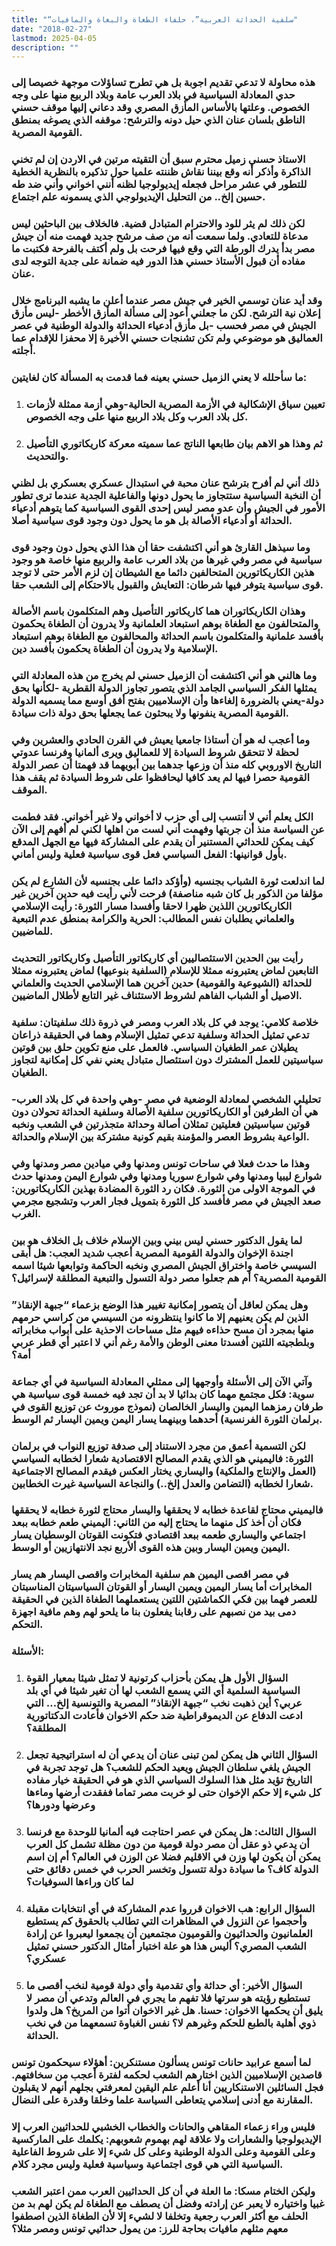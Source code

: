 ```yaml
---
title: "“سلفية الحداثة العربية”، حلفاء الطغاة والبغاة والمافيات"
date: "2018-02-27"
lastmod: 2025-04-05
description: ""
---
```

### هذه محاولة لا تدعي تقديم اجوبة بل هي تطرح تساؤلات موجهة خصيصا إلى حدي المعادلة السياسية في بلاد العرب عامة وبلاد الربيع منها على وجه الخصوص. وعلتها بالأساس المأزق المصري وقد دعاني إليها موقف حسني الناطق بلسان عنان الذي حيل دونه والترشح: موقفه الذي يصوغه بمنطق القومية المصرية.

### الاستاذ حسني زميل محترم سبق أن التقيته مرتين في الاردن إن لم تخني الذاكرة وأذكر أنه وقع بيننا نقاش ظننته علميا حول تذكيره بالنظرية الخطية للتطور في عشر مراحل فجعله إيديولوجيا لظنه أنني اخواني وأني ضد طه حسين إلخ.. من التحليل الإيديولوجي الذي يسمونه علم اجتماع.

### لكن ذلك لم يثر للود والاحترام المتبادل قضية. فالخلاف بين الباحثين ليس مدعاة للتعادي. ولما سمعت أنه من صف مرشح جديد فهمت منه أن جيش مصر بدأ يدرك الورطة التي وقع فيها فرحت بل ولم أكتف بالفرحة فكتبت ما مفاده أن قبول الأستاذ حسني هذا الدور فيه ضمانة على جدية التوجه لدى عنان.

### وقد أيد عنان توسمي الخير في جيش مصر عندما أعلن ما يشبه البرنامج خلال إعلان نية الترشح. لكن ما جعلني أعود إلى مسألة المأزق الأخطر -ليس مأزق الجيش في مصر فحسب -بل مأزق أدعياء الحداثة والدولة الوطنية في عصر العماليق هو موضوعي ولم تكن تشنجات حسني الأخيرة إلا محفزا للإقدام عما أجلته.

### ما سأحلله لا يعني الزميل حسني بعينه فما قدمت به المسألة كان لغايتين:

1. ### تعيين سياق الإشكالية في الأزمة المصرية الحالية-وهي أزمة ممثلة لأزمات كل بلاد العرب وكل بلاد الربيع منها على وجه الخصوص.
2. ### ثم وهذا هو الاهم بيان طابعها الناتج عما سميته معركة كاريكاتوري التأصيل والتحديث.

### ذلك أني لم أفرح بترشح عنان محبة في استبدال عسكري بعسكري بل لظني أن النخبة السياسية ستتجاوز ما يحول دونها والفاعلية الجدية عندما ترى تطور الأمور في الجيش وأن عدو مصر ليس إحدى القوى السياسية كما يتوهم أدعياء الحداثة أو أدعياء الأصالة بل هو ما يحول دون وجود قوى سياسية أصلا.

### وما سيذهل القارئ هو أني اكتشفت حقا أن هذا الذي يحول دون وجود قوى سياسية في مصر وفي غيرها من بلاد العرب عامة والربيع منها خاصة هو وجود هذين الكاريكاتورين المتحالفين دائما مع الشيطان إن لزم الأمر حتى لا توجد قوى سياسية يتوفر فيها شرطان: التعايش والقبول بالاحتكام إلى الشعب حقا.

### وهذان الكاريكاتوران هما كاريكاتور التأصيل وهم المتكلمون باسم الأصالة والمتحالفون مع الطغاة بوهم استبعاد العلمانية ولا يدرون أن الطغاة يحكمون بأفسد علمانية والمتكلمون باسم الحداثة والمحالفون مع الطغاة بوهم استبعاد الإسلامية ولا يدرون أن الطغاة يحكمون بأفسد دين.

### وما هالني هو أني اكتشفت أن الزميل حسني لم يخرج من هذه المعادلة التي يمثلها الفكر السياسي الجامد الذي يتصور تجاوز الدولة القطرية -لكأنها بحق دولة-يعني بالضرورة إلغاءها وأن الإسلاميين بفتح أفق أوسع مما يسميه الدولة القومية المصرية ينفونها ولا يبحثون عما يجعلها بحق دولة ذات سيادة.

### وما أعجب له هو أن أستاذا جامعيا يعيش في القرن الحادي والعشرين وفي لحظة لا تتحقق شروط السيادة إلا للعماليق ويرى ألمانيا وفرنسا عدوتي التاريخ الاوروبي كله منذ أن وزعها جدهما بين أبويهما قد فهمتا أن عصر الدولة القومية حصرا فيها لم يعد كافيا ليحافظوا على شروط السيادة ثم يقف هذا الموقف.

### الكل يعلم أني لا أنتسب إلى أي حزب لا أخواني ولا غير أخواني. فقد فطمت عن السياسة منذ أن جربتها وفهمت أني لست من اهلها لكني لم أفهم إلى الآن كيف يمكن للحداثي المستنير أن يقدم على المشاركة فيها مع الجهل المدقع بأول قوانينها: الفعل السياسي فعل قوى سياسية فعلية وليس أماني.

### لما اندلعت ثورة الشباب بجنسيه (وأؤكد دائما على بجنسيه لأن الشارع لم يكن مؤلفا من الذكور بل كان شبه مناصفة) فرحت لأني رأيت فيه حدين آخرين غير الكاريكاتورين اللذين ظهرا لاحقا وأفسدا مسار الثورة: رأيت الإسلامي والعلماني يطلبان نفس المطالب: الحرية والكرامة بمنطق عدم التبعية للماضيين.

### رأيت بين الحدين الاستئصاليين أي كاريكاتور التأصيل وكاريكاتور التحديث التابعين لماض يعتبرونه ممثلا للإسلام (السلفية بنوعيها) لماض يعتبرونه ممثلا للحداثة (الشيوعية والقومية) حدين آخرين هما الإسلامي الحديث والعلماني الاصيل أو الشباب الفاهم لشروط الاستئناف غير التابع لأطلال الماضيين.

### خلاصة كلامي: يوجد في كل بلاد العرب ومصر في ذروة ذلك سلفيتان: سلفية تدعي تمثيل الحداثة وسلفية تدعي تمثيل الإسلام وهما في الحقيقة ذراعان يطيلان عمر الطغيان السياسي. فالعمل على منع تكوين حلق بين قوتين سياسيتين للعمل المشترك دون استئصال متبادل يعني نفي كل إمكانية لتجاوز الطغيان.

### تحليلي الشخصي لمعادلة الوضعية في مصر -وهي واحدة في كل بلاد العرب-هي أن الطرفين أو الكاريكاتورين سلفية الأصالة وسلفية الحداثة تحولان دون قوتين سياسيتين فعليتين تمثلان أصالة وحداثة متجذرتين في الشعب ونخبه الواعية بشروط العصر والمؤمنة بقيم كونية مشتركة بين الإسلام والحداثة.

### وهذا ما حدث فعلا في ساحات تونس ومدنها وفي ميادين مصر ومدنها وفي شوارع ليبيا ومدنها وفي شوارع سوريا ومدنها وفي شوارع اليمن ومدنها حدث في الموجة الاولى من الثورة. فكان رد الثورة المضادة بهذين الكاريكاتورين: صعد الجيش في مصر فأفسد كل الثورة بتمويل فجار العرب وتشجيع مجرمي الغرب.

### لما يقول الدكتور حسني ليس بيني وبين الإسلام خلاف بل الخلاف هو بين اجندة الإخوان والدولة القومية المصرية أعجب شديد العجب: هل أبقى السيسي خاصة واختراق الجيش المصري ونخبه الحاكمة وتوابعها شيئا اسمه القومية المصرية؟ أم هم جعلوا مصر دولة التسول والتبعية المطلقة لإسرائيل؟

### وهل يمكن لعاقل أن يتصور إمكانية تغيير هذا الوضع بزعماء “جبهة الإنقاذ” الذين لم يكن يعنيهم إلا ما كانوا ينتظرونه من السيسي من كراسي حرمهم منها بمجرد أن مسح حذاءه فيهم مثل مساحات الاحذية على أبواب مخابراته وبلطجيته اللتين أفسدتا معنى الوطن والأمة رغم أني لا اعتبر أي قطر عربي أمة؟

### وآتي الآن إلى الأسئلة وأوجهها إلى ممثلي المعادلة السياسية في أي جماعة سوية: فكل مجتمع مهما كان بدائيا لا بد أن تجد فيه خمسة قوى سياسية هي طرفان رمزهما اليمين واليسار الخالصان (نموذج موروث عن توزيع القوى في برلمان الثورة الفرنسية) أحدهما وبينهما يسار اليمن ويمين اليسار ثم الوسط.

### لكن التسمية أعمق من مجرد الاستناد إلى صدفة توزيع النواب في برلمان الثورة: فاليميني هو الذي يقدم المصالح الاقتصادية شعارا لخطابه السياسي (العمل والإنتاج والملكية) واليساري يختار العكس فيقدم المصالح الاجتماعية شعارا لخطابه (التضامن والعدل إلخ..) والنجاعة السياسية غيرت الخطابين.

### فاليميني محتاج لقاعدة خطابه لا يحققها واليسار محتاج لثورة خطابه لا يحققها فكان أن أخذ كل منهما ما يحتاج إليه من الثاني: اليميني طعم خطابه ببعد اجتماعي واليساري طعمه ببعد اقتصادي فتكونت القوتان الوسطيان يسار اليمين ويمين اليسار وبين هذه القوى ألأربع نجد الانتهازيين أو الوسط.

### في مصر اقصى اليمين هم سلفية المخابرات واقصى اليسار هم يسار المخابرات أما يسار اليمين ويمين اليسار أو القوتان السياسيتان المناسبتان للعصر فهما بين فكي الكماشتين اللتين يستعملهما الطغاة الذين في الحقيقة دمى بيد من نصبهم على رقابنا يفعلون بنا ما يلحو لهم وهم مافية اجهزة التحكم.

### الأسئلة:

1. ### السؤال الأول هل يمكن بأحزاب كرتونية لا تمثل شيئا بمعيار القوة السياسية السلمية أي التي يسمع الشعب لها أن تغير شيئا في أي بلد عربي؟ أين ذهبت نخب “جبهة الإنقاذ” المصرية والتونسية إلخ… التي ادعت الدفاع عن الديموقراطية ضد حكم الاخوان فأعادت الدكتاتورية المطلقة؟
2. ### السؤال الثاني هل يمكن لمن تبنى عنان أن يدعي أن له استراتيجية تجعل الجيش يلغي سلطان الجيش ويعيد الحكم للشعب؟ هل توجد تجربة في التاريخ تؤيد مثل هذا السلوك السياسي الذي هو في الحقيقة خيار مفاده كل شيء إلا حكم الإخوان حتى لو خربت مصر تماما ففقدت أرضها وماءها وعرضها ودورها؟
3. ### السؤال الثالث: هل يمكن في عصر احتاجت فيه ألمانيا للوحدة مع فرنسا أن يدعي ذو عقل أن مصر دولة قومية من دون مظلة تشمل كل العرب يمكن أن يكون لها وزن في الاقليم فضلا عن الوزن في العالم؟ أم إن اسم الدولة كاف؟ ما سيادة دولة تتسول وتخسر الحرب في خمس دقائق حتى لما كان وراءها السوفيات؟
4. ### السؤال الرابع: هب الاخوان قرروا عدم المشاركة في أي انتخابات مقبلة وأحجموا عن النزول في المظاهرات التي تطالب بالحقوق كم يستطيع العلمانيون والحداثيون والقوميون مجتمعين أن يجمعوا ليعبروا عن إرادة الشعب المصري؟ أليس هذا هو علة اختبار أمثال الدكتور حسني تمثيل عسكري؟
5. ### السؤال الأخير: أي حداثة وأي تقدمية وأي دولة قومية لنخب أقصى ما تستطيع رؤيته هو سرتها فلا تفهم ما يجري في العالم وتدعي أن مصر لا يليق أن يحكمها الاخوان: حسنا. هل غير الاخوان أتوا من المريخ؟ هل ولدوا ذوي أهلية بالطبع للحكم وغيرهم لا؟ نفس الغباوة تسمعهما من في نخب الحداثة.

### لما أسمع عرابيد حانات تونس يسألون مستنكرين: أهؤلاء سيحكمون تونس قاصدين الإسلاميين الذين اختارهم الشعب لحكمه لفترة أعجب من سخافتهم. فجل السائلين الاستنكاريين أنا أعلم علم اليقين لمعرفتي بجلهم أنهم لا يقبلون المقارنة مع أدنى إسلامي يتعاطى السياسة علما وخلقا وقدرة على النضال.

### فليس وراء زعماء المقاهي والحانات والخطاب الخشبي للحداثيين العرب إلا الإيديولوجيا والشعارات ولا علاقة لهم بهموم شعوبهم: يكلمك على الماركسية وعلى القومية وعلى الدولة الوطنية وعلى كل شيء إلا على شروط الفاعلية السياسية التي هي قوى اجتماعية وسياسية فعلية وليس مجرد كلام.

### وليكن الختام مسكا: ما العلة في أن كل الحداثيين العرب ممن اعتبر الشعب غبيا واختياره لا يعبر عن إرادته وفضل أن يصطف مع الطغاة لم يكن لهم بد من الحلف مع أكثر العرب رجعية وتخلفا لا لشيء إلا لأن الطغاة الذين اصطفوا معهم مثلهم مافيات بحاجة للرز: من يمول حداثيي تونس ومصر مثلا؟

###
